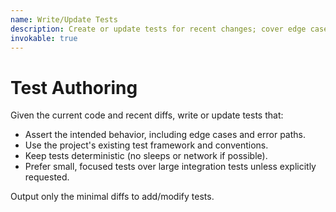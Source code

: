 ```yaml
---
name: Write/Update Tests
description: Create or update tests for recent changes; cover edge cases.
invokable: true
---
```


# Test Authoring

Given the current code and recent diffs, write or update tests that:
- Assert the intended behavior, including edge cases and error paths.
- Use the project's existing test framework and conventions.
- Keep tests deterministic (no sleeps or network if possible).
- Prefer small, focused tests over large integration tests unless explicitly requested.

Output only the minimal diffs to add/modify tests.
